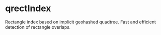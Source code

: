 # qrectIndex
Rectangle index based on implicit geohashed quadtree. Fast and efficient detection of rectangle overlaps.

